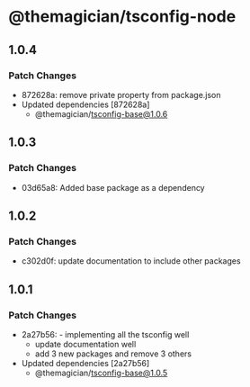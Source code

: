 # @themagician/tsconfig-node

## 1.0.4

### Patch Changes

- 872628a: remove private property from package.json
- Updated dependencies [872628a]
  - @themagician/tsconfig-base@1.0.6

## 1.0.3

### Patch Changes

- 03d65a8: Added base package as a dependency

## 1.0.2

### Patch Changes

- c302d0f: update documentation to include other packages

## 1.0.1

### Patch Changes

- 2a27b56: - implementing all the tsconfig well
  - update documentation well
  - add 3 new packages and remove 3 others
- Updated dependencies [2a27b56]
  - @themagician/tsconfig-base@1.0.5

